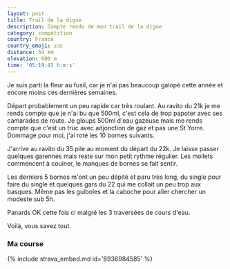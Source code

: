 ```yaml
---
layout: post
title: Trail de la digue
description: Compte rendu de mon trail de la digue
category: compétition
country: France
country_emoji: 🇫🇷
distance: 54 km
elevation: 600 m
time: '05:19:43 h:m:s'
---
```


Je suis parti la fleur au fusil, car je n'ai pas beaucoup galopé cette année
et encore moins ces dernières semaines.

Départ probablement un peu rapide car très roulant. Au ravito du 21k je me
rends compte que je n'ai bu que 500ml, c'est cela de trop papoter avec ses
camarades de route. Je gloups 500ml d'eau gazeuse mais me rends compte que
c'est un truc avec adjonction de gaz et pas une St Yorre. Dommage pour moi,
j'ai roté les 10 bornes suivants.

J'arrive au ravito du 35 pile au moment du départ du 22k. Je laisse passer
quelques garennes mais reste sur mon petit rythme régulier. Les mollets
commencent à couiner, le manques de bornes se fait sentir.

Les derniers 5 bornes m'ont un peu dépité et paru très long, du single pour
faire du single et quelques gars du 22 qui me collait un peu trop aux basques.
Même pas les guiboles et la caboche pour aller chercher un modeste sub 5h.

Panards OK cette fois ci malgré les 3 traversées de cours d'eau.

Voilà, vous savez tout.

### Ma course

{% include strava_embed.md id='8936984585' %}

<!--
vim:spell spelllang=fr
-->
